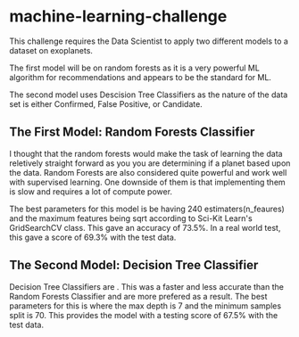 # machine-learning-challenge

This challenge requires the Data Scientist to apply two different models to a dataset on exoplanets.

The first model will be on random forests as it is a very powerful ML algorithm for recommendations and appears to be the standard for ML.

The second model uses Descision Tree Classifiers as the nature of the data set is either Confirmed, False Positive, or Candidate.

## The First Model: Random Forests Classifier
I thought that the random forests would make the task of learning the data reletively straight forward as you you are determining if a planet based upon the data.  Random Forests are also considered quite powerful and work well with supervised learning.  One downside of them is that implementing them is slow and requires a lot of compute power.

The best parameters for this model is be having 240 estimaters(n_feaures) and the maximum features being sqrt according to Sci-Kit Learn's GridSearchCV class. This gave an accuracy of 73.5%.  In a real world test, this gave a score of 69.3% with the test data. 

## The Second Model: Decision Tree Classifier
Decision Tree Classifiers are . This was a faster and less accurate than the Random Forests Classifier and are more prefered as a result.  The best parameters for this is where the max depth is 7 and the minimum samples split is 70.  This provides the model with a testing score of 67.5% with the test data.